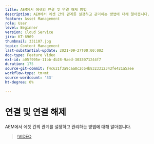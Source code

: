 ```yaml
---
title: AEM에서 에셋의 연결 및 연결 해제 방법
description: AEM에서 에셋 간의 관계를 설정하고 관리하는 방법에 대해 알아봅니다.
feature: Asset Management
role: User
level: Beginner
version: Cloud Service
jira: KT-6969
thumbnail: 331107.jpg
topic: Content Management
last-substantial-update: 2021-09-27T00:00:00Z
doc-type: Feature Video
exl-id: a05f995e-11bb-4b28-9aed-3033071244f7
duration: 175
source-git-commit: f4c621f3a9caa8c2c64b8323312343fe421a5aee
workflow-type: tm+mt
source-wordcount: '33'
ht-degree: 0%

---
```


# 연결 및 연결 해제

AEM에서 에셋 간의 관계를 설정하고 관리하는 방법에 대해 알아봅니다.

>[!VIDEO](https://video.tv.adobe.com/v/331107?quality=12&learn=on)
